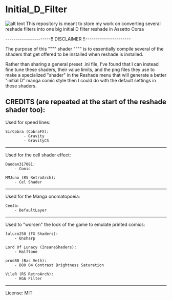 # Initial_D_Filter
![alt text](Screenshots/screen_3.PNG)
This repository is meant to store my work on converting several reshade filters into one big initial D filter reshade in Assetto Corsa


----------------------!! DISCLAIMER !!----------------------


The purpose of this """" shader """" is to essentially compile several of the shaders that get offered to be installed when reshade is installed.

Rather than sharing a general preset .ini file, I've found that I can instead fine tune these shaders, their value limits, and the png files they use to 
make a specialized "shader" in the Reshade menu that will generate a better "initial D" manga comic style then I could do with the default settings in these shaders.

CREDITS (are repeated at the start of the reshade shader too):
----------------------------------------------------------------
Used for speed lines:

	SirCobra (CobraFX):
			- Gravity
			- GravityCS
----------------------------------------------------------------			
Used for the cell shader effect:

	Daodan317081:
		- Comic
		
	MMJuno (RS RetroArch):
		- Cel Shader
----------------------------------------------------------------	
Used for the Manga onomatopoeia:

	CeeJa:
		- DefaultLayer
----------------------------------------------------------------	
Used to "worsen" the look of the game to emulate printed comics:

	luluco250 (FX Shaders):
		- Unsharp
		
	Lord Of Lunacy (InsaneShaders):
		- Halftone
		
	prod80 (Bas Veth):
		- D80 04 Contrast Brightness Saturation

	VileR (RS RetroArch):
		- EGA Filter
----------------------------------------------------------------	

License: MIT
